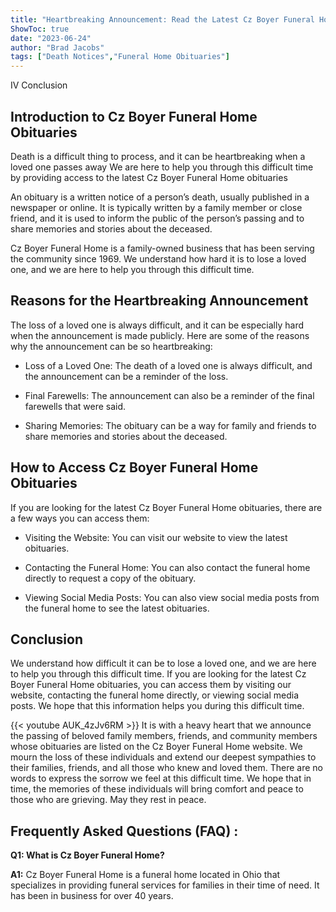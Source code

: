 ```yaml
---
title: "Heartbreaking Announcement: Read the Latest Cz Boyer Funeral Home Obituaries Here"
ShowToc: true 
date: "2023-06-24"
author: "Brad Jacobs" 
tags: ["Death Notices","Funeral Home Obituaries"]
---
```

IV Conclusion 

## Introduction to Cz Boyer Funeral Home Obituaries

Death is a difficult thing to process, and it can be heartbreaking when a loved one passes away We are here to help you through this difficult time by providing access to the latest Cz Boyer Funeral Home obituaries 

An obituary is a written notice of a person’s death, usually published in a newspaper or online. It is typically written by a family member or close friend, and it is used to inform the public of the person’s passing and to share memories and stories about the deceased. 

Cz Boyer Funeral Home is a family-owned business that has been serving the community since 1969. We understand how hard it is to lose a loved one, and we are here to help you through this difficult time. 

## Reasons for the Heartbreaking Announcement

The loss of a loved one is always difficult, and it can be especially hard when the announcement is made publicly. Here are some of the reasons why the announcement can be so heartbreaking: 

- Loss of a Loved One: The death of a loved one is always difficult, and the announcement can be a reminder of the loss. 

- Final Farewells: The announcement can also be a reminder of the final farewells that were said. 

- Sharing Memories: The obituary can be a way for family and friends to share memories and stories about the deceased. 

## How to Access Cz Boyer Funeral Home Obituaries

If you are looking for the latest Cz Boyer Funeral Home obituaries, there are a few ways you can access them: 

- Visiting the Website: You can visit our website to view the latest obituaries. 

- Contacting the Funeral Home: You can also contact the funeral home directly to request a copy of the obituary. 

- Viewing Social Media Posts: You can also view social media posts from the funeral home to see the latest obituaries. 

## Conclusion

We understand how difficult it can be to lose a loved one, and we are here to help you through this difficult time. If you are looking for the latest Cz Boyer Funeral Home obituaries, you can access them by visiting our website, contacting the funeral home directly, or viewing social media posts. We hope that this information helps you during this difficult time.

{{< youtube AUK_4zJv6RM >}} 
It is with a heavy heart that we announce the passing of beloved family members, friends, and community members whose obituaries are listed on the Cz Boyer Funeral Home website. We mourn the loss of these individuals and extend our deepest sympathies to their families, friends, and all those who knew and loved them. There are no words to express the sorrow we feel at this difficult time. We hope that in time, the memories of these individuals will bring comfort and peace to those who are grieving. May they rest in peace.

## Frequently Asked Questions (FAQ) :
**Q1: What is Cz Boyer Funeral Home?**

**A1:** Cz Boyer Funeral Home is a funeral home located in Ohio that specializes in providing funeral services for families in their time of need. It has been in business for over 40 years.



